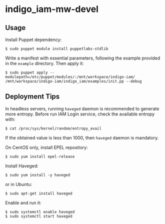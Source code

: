 # indigo_iam-mw-devel

## Usage 
Install Puppet dependency:

```console
$ sudo puppet module install puppetlabs-stdlib
```

Write a manifest with essential parameters, following the example provided in the `example` directory.
Then apply it:
```console
$ sudo puppet apply --modulepath=/etc/puppet/modules/:/mnt/workspace/indigo-iam/ /mnt/workspace/indigo-iam/indigo_iam/examples/init.pp --debug
```

## Deployment Tips
In headless servers, running `haveged` daemon is recommended to generate more entropy.
Before run IAM Login service, check the available entropy with:

```console
$ cat /proc/sys/kernel/random/entropy_avail
```

If the obtained value is less than 1000, then `haveged` daemon is mandatory.

On CentOS only, install EPEL repository:
```console
$ sudo yum install epel-release
```
 Install Haveged:
```console
$ sudo yum install -y haveged
```
or in Ubuntu:
```console
$ sudo apt-get install haveged
```

Enable and run it:
```console
$ sudo systemctl enable haveged
$ sudo systemctl start haveged
```
